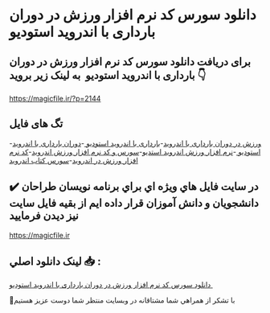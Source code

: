 # دانلود سورس کد نرم افزار ورزش در دوران بارداری با اندروید استودیو 

## برای دریافت دانلود سورس کد نرم افزار ورزش در دوران بارداری با اندروید استودیو  به لینک زیر بروید 👇

https://magicfile.ir/?p=2144

## تگ های فایل

-[ورزش در دوران بارداری با اندروید](https://magicfile.ir/product/%d8%b3%d9%88%d8%b1%d8%b3-%d9%88-%da%a9%d8%af-%d9%86%d8%b1%d9%85-%d8%a7%d9%81%d8%b2%d8%a7%d8%b1%d9%88%d8%b1%d8%b2%d8%b4-%d8%af%d8%b1-%d8%af%d9%88%d8%b1%d8%a7%d9%86-%d8%a8%d8%a7%d8%b1%d8%af%d8%a7%d8%b1%db%8c/)-[بارداری با اندروید استودیو ](https://magicfile.ir/product/%d8%b3%d9%88%d8%b1%d8%b3-%d9%88-%da%a9%d8%af-%d9%86%d8%b1%d9%85-%d8%a7%d9%81%d8%b2%d8%a7%d8%b1%d9%88%d8%b1%d8%b2%d8%b4-%d8%af%d8%b1-%d8%af%d9%88%d8%b1%d8%a7%d9%86-%d8%a8%d8%a7%d8%b1%d8%af%d8%a7%d8%b1%db%8c/)-[دوران بارداری با اندروید استودیو ](https://magicfile.ir/product/%d8%b3%d9%88%d8%b1%d8%b3-%d9%88-%da%a9%d8%af-%d9%86%d8%b1%d9%85-%d8%a7%d9%81%d8%b2%d8%a7%d8%b1%d9%88%d8%b1%d8%b2%d8%b4-%d8%af%d8%b1-%d8%af%d9%88%d8%b1%d8%a7%d9%86-%d8%a8%d8%a7%d8%b1%d8%af%d8%a7%d8%b1%db%8c/)-[نرم افزار ورزش اندروید استدیو](https://magicfile.ir/product/%d8%b3%d9%88%d8%b1%d8%b3-%d9%88-%da%a9%d8%af-%d9%86%d8%b1%d9%85-%d8%a7%d9%81%d8%b2%d8%a7%d8%b1%d9%88%d8%b1%d8%b2%d8%b4-%d8%af%d8%b1-%d8%af%d9%88%d8%b1%d8%a7%d9%86-%d8%a8%d8%a7%d8%b1%d8%af%d8%a7%d8%b1%db%8c/)-[سورس و کد نرم افزار ورزش اندروید](https://magicfile.ir/product/%d8%b3%d9%88%d8%b1%d8%b3-%d9%88-%da%a9%d8%af-%d9%86%d8%b1%d9%85-%d8%a7%d9%81%d8%b2%d8%a7%d8%b1%d9%88%d8%b1%d8%b2%d8%b4-%d8%af%d8%b1-%d8%af%d9%88%d8%b1%d8%a7%d9%86-%d8%a8%d8%a7%d8%b1%d8%af%d8%a7%d8%b1%db%8c/)-[کد نرم افزار ورزش در اندروید](https://magicfile.ir/product/%d8%b3%d9%88%d8%b1%d8%b3-%d9%88-%da%a9%d8%af-%d9%86%d8%b1%d9%85-%d8%a7%d9%81%d8%b2%d8%a7%d8%b1%d9%88%d8%b1%d8%b2%d8%b4-%d8%af%d8%b1-%d8%af%d9%88%d8%b1%d8%a7%d9%86-%d8%a8%d8%a7%d8%b1%d8%af%d8%a7%d8%b1%db%8c/)-[سورس کتاب اندروید](https://magicfile.ir/product/%d8%b3%d9%88%d8%b1%d8%b3-%d9%88-%da%a9%d8%af-%d9%86%d8%b1%d9%85-%d8%a7%d9%81%d8%b2%d8%a7%d8%b1%d9%88%d8%b1%d8%b2%d8%b4-%d8%af%d8%b1-%d8%af%d9%88%d8%b1%d8%a7%d9%86-%d8%a8%d8%a7%d8%b1%d8%af%d8%a7%d8%b1%db%8c/)

## ✔️ در سايت فايل هاي ويژه اي براي برنامه نويسان طراحان دانشجويان و دانش آموزان قرار داده ايم از بقيه فايل سايت نيز ديدن فرماييد

https://magicfile.ir


## لينک دانلود اصلي 📥 :

[دانلود سورس کد نرم افزار ورزش در دوران بارداری با اندروید استودیو ](https://magicfile.ir/product/%d8%b3%d9%88%d8%b1%d8%b3-%d9%88-%da%a9%d8%af-%d9%86%d8%b1%d9%85-%d8%a7%d9%81%d8%b2%d8%a7%d8%b1%d9%88%d8%b1%d8%b2%d8%b4-%d8%af%d8%b1-%d8%af%d9%88%d8%b1%d8%a7%d9%86-%d8%a8%d8%a7%d8%b1%d8%af%d8%a7%d8%b1%db%8c/) 


🙏با تشکر از همراهي شما مشتاقانه در وبسایت منتظر شما دوست عزیز هستیم

